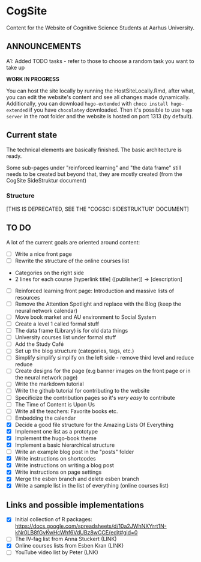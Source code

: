 # CogSite

Content for the Website of Cognitive Science Students at Aarhus University.

## ANNOUNCEMENTS
A1: Added TODO tasks - refer to those to choose a random task you want to take up 

**WORK IN PROGRESS**

You can host the site locally by running the HostSiteLocally.Rmd, after what, you can 
edit the website's content and see all changes made dynamically. Additionally, you 
can download `hugo-extended` with `choco install hugo-extended` if you have 
`chocolatey` downloaded. Then it's possible to use `hugo server` in the root 
folder and the website is hosted on port 1313 (by default).

## Current state

The technical elements are basically finished. The basic architecture is ready.

Some sub-pages under "reinforced learning" and "the data frame" still needs to 
be created but beyond that, they are mostly created (from the CogSite SideStruktur document)

### Structure

[THIS IS DEPRECATED, SEE THE "COGSCI SIDESTRUKTUR" DOCUMENT]

## TO DO

A lot of the current goals are oriented around content:

- [ ] Write a nice front page
- [ ] Rewrite the structure of the online courses list
 - Categories on the right side
 - 2 lines for each course [hyperlink title] ([publisher]) -> [description]
- [ ] Reinforced learning front page: Introduction and massive lists of resources
- [ ] Remove the Attention Spotlight and replace with the Blog (keep the neural network calendar)
- [ ] Move book market and AU environment to Social System
- [ ] Create a level 1 called formal stuff
- [ ] The data frame (Library) is for old data things
- [ ] University courses list under formal stuff
- [ ] Add the Study Café
- [ ] Set up the blog structure (categories, tags, etc.)
- [ ] Simplify simplify simplify on the left side - remove third level and reduce reduce
- [ ] Create designs for the page (e.g banner images on the front page or in the neural network page)
- [ ] Write the markdown tutorial
- [ ] Write the github tutorial for contributing to the website
- [ ] Specificize the contribution pages so it's _very easy_ to contribute
- [ ] The Time of Content is Upon Us
- [ ] Write all the teachers: Favorite books etc.
- [ ] Embedding the calendar
- [x] Decide a good file structure for the Amazing Lists Of Everything
- [x] Implement one list as a prototype
- [x] Implement the hugo-book theme
- [x] Implement a basic hierarchical structure
- [ ] Write an example blog post in the "posts" folder
- [x] Write instructions on shortcodes
- [x] Write instructions on writing a blog post
- [x] Write instructions on page settings
- [x] Merge the esben branch and delete esben branch
- [x] Write a sample list in the list of everything (online courses list)

## Links and possible implementations

- [x] Initial collection of R packages: https://docs.google.com/spreadsheets/d/10a2JWhNXYrrt1N-kNr0LB8fGvKwHcWhf6VdUBz8wCCE/edit#gid=0
- [ ] The IV-fag list from Anna Stuckert (LINK)
- [x] Online courses lists from Esben Kran (LINK)
- [ ] YouTube video list by Peter (LNK)
